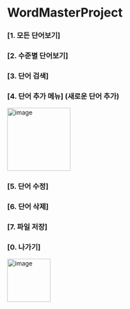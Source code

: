 # WordMasterProject

### [1. 모든 단어보기]

### [2. 수준별 단어보기]

### [3. 단어 검색]

### [4. 단어 추가 메뉴] (새로운 단어 추가)
<img width="146" alt="image" src="https://user-images.githubusercontent.com/112670969/188718518-65e2dec7-933a-448a-b9d9-fa0dbc2c1f57.png">

### [5. 단어 수정]

### [6. 단어 삭제]

### [7. 파일 저장]

### [0. 나가기]
<img width="100" alt="image" src="https://user-images.githubusercontent.com/112670969/188718683-1e122b34-1f97-42a9-9d7e-1e9e74f92d8d.png">

